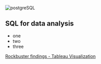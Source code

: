 ![postgreSQL](https://github.com/jjhanchi/moviesDB/assets/142347450/ea0bd7b9-551b-4fb7-a399-fd3baf8aa31c)
## SQL for data analysis
* one
* two
* three

[Rockbuster findings - Tableau Visualization](https://public.tableau.com/app/profile/jose.hanchi/viz/RockbusterDBSQLAnalysis/RockbusterDB)
